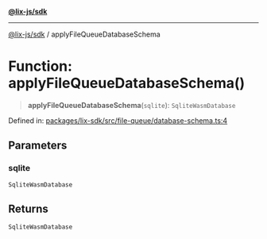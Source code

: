 [**@lix-js/sdk**](../README.md)

***

[@lix-js/sdk](../README.md) / applyFileQueueDatabaseSchema

# Function: applyFileQueueDatabaseSchema()

> **applyFileQueueDatabaseSchema**(`sqlite`): `SqliteWasmDatabase`

Defined in: [packages/lix-sdk/src/file-queue/database-schema.ts:4](https://github.com/opral/monorepo/blob/9bfa52db93cdc611a0e5ae280016f4a334c2a6ac/packages/lix-sdk/src/file-queue/database-schema.ts#L4)

## Parameters

### sqlite

`SqliteWasmDatabase`

## Returns

`SqliteWasmDatabase`
